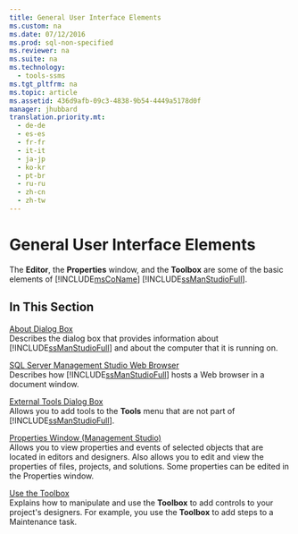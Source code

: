 ```yaml
---
title: General User Interface Elements
ms.custom: na
ms.date: 07/12/2016
ms.prod: sql-non-specified
ms.reviewer: na
ms.suite: na
ms.technology: 
  - tools-ssms
ms.tgt_pltfrm: na
ms.topic: article
ms.assetid: 436d9afb-09c3-4838-9b54-4449a5178d0f
manager: jhubbard
translation.priority.mt: 
  - de-de
  - es-es
  - fr-fr
  - it-it
  - ja-jp
  - ko-kr
  - pt-br
  - ru-ru
  - zh-cn
  - zh-tw
---
```

# General User Interface Elements
The **Editor**, the **Properties** window, and the **Toolbox** are some of the basic elements of [!INCLUDE[msCoName](../content/includes/msCoName_md.md)] [!INCLUDE[ssManStudioFull](../content/includes/ssManStudioFull_md.md)].  
  
## In This Section  
[About Dialog Box](../content/About-Dialog-Box.md)  
Describes the dialog box that provides information about [!INCLUDE[ssManStudioFull](../content/includes/ssManStudioFull_md.md)] and about the computer that it is running on.  
  
[SQL Server Management Studio Web Browser](../content/SQL-Server-Management-Studio-Web-Browser.md)  
Describes how [!INCLUDE[ssManStudioFull](../content/includes/ssManStudioFull_md.md)] hosts a Web browser in a document window.  
  
[External Tools Dialog Box](../content/External-Tools-Dialog-Box.md)  
Allows you to add tools to the **Tools** menu that are not part of [!INCLUDE[ssManStudioFull](../content/includes/ssManStudioFull_md.md)].  
  
[Properties Window &#40;Management Studio&#41;](../content/Properties-Window--Management-Studio-.md)  
Allows you to view properties and events of selected objects that are located in editors and designers. Also allows you to edit and view the properties of files, projects, and solutions. Some properties can be edited in the Properties window.  
  
[Use the Toolbox](../content/Use-the-Toolbox.md)  
Explains how to manipulate and use the **Toolbox** to add controls to your project's designers. For example, you use the **Toolbox** to add steps to a Maintenance task.  
  
